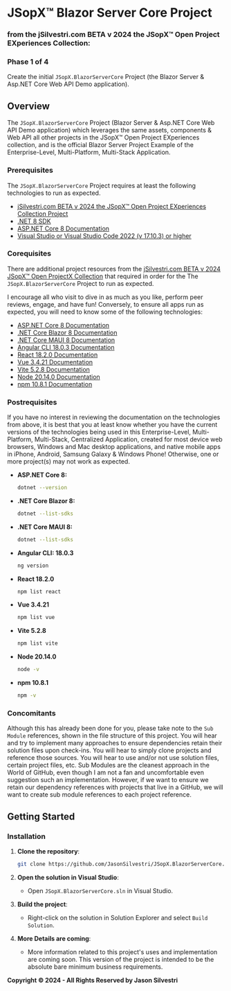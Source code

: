 # JSopX™ Blazor Server Core Project
### from the ﻿jSilvestri.com BETA v 2024 the JSopX™ Open Project EXperiences Collection: 

### Phase 1 of 4
Create the initial `JSopX.BlazorServerCore` Project (the Blazor Server & Asp.NET Core Web API Demo application). 

## Overview
The `JSopX.BlazorServerCore` Project (Blazor Server & Asp.NET Core Web API Demo application) which leverages the same assets, components & Web API all other projects in the JSopX™ Open Project EXperiences collection, and is the official Blazor Server Project Example of the Enterprise-Level, Multi-Platform, Multi-Stack Application. 

### Prerequisites

The `JSopX.BlazorServerCore` Project requires at least the following technologies to run as expected.

- [jSilvestri.com BETA v 2024 the JSopX™ Open Project EXperiences Collection Project](https://github.com/JasonSilvestri/JSopX.OpenProjectX)
- [.NET 8 SDK](https://dotnet.microsoft.com/download/dotnet/8.0)
- [ASP.NET Core 8 Documentation](https://learn.microsoft.com/en-us/aspnet/core/)
- [Visual Studio or Visual Studio Code 2022 (v 17.10.3) or higher](https://visualstudio.microsoft.com/)
 

### Corequisites

There are additional project resources from the [jSilvestri.com BETA v 2024 JSopX™ Open ProjectX Collection](https://github.com/JasonSilvestri/JSopX.OpenProjectX.git) that required in order for the The `JSopX.BlazorServerCore` Project to run as expected. 

I encourage all who visit to dive in as much as you like, perform peer reviews, engage, and have fun! Conversely, to ensure all apps run as expected, you will need to know some of the following technologies:

- [ASP.NET Core 8 Documentation](https://learn.microsoft.com/en-us/aspnet/core/)
- [.NET Core Blazor 8 Documentation](https://learn.microsoft.com/en-us/aspnet/core/blazor/)
- [.NET Core MAUI 8 Documentation](https://learn.microsoft.com/en-us/dotnet/maui/)
- [Angular CLI 18.0.3 Documentation](https://angular.io/cli)
- [React 18.2.0 Documentation](https://reactjs.org/docs/getting-started.html)
- [Vue 3.4.21 Documentation](https://vuejs.org/guide/introduction.html)
- [Vite 5.2.8 Documentation](https://vitejs.dev/)
- [Node 20.14.0 Documentation](https://nodejs.org/en/docs/)
- [npm 10.8.1 Documentation](https://docs.npmjs.com/)

### Postrequisites

If you have no interest in reviewing the documentation on the technologies from above, it is best that you at least know whether you have the current versions of the technologies being used in this Enterprise-Level, Multi-Platform, Multi-Stack, Centralized Application, created for most device web browsers, Windows and Mac desktop applications, and native mobile apps in iPhone, Android, Samsung Galaxy &amp; Windows Phone! 
Otherwise, one or more project(s) may not work as expected.

- **ASP.NET Core 8:**

    ```bash
    dotnet --version
    ```

- **.NET Core Blazor 8:**

    ```bash
    dotnet --list-sdks
    ```

- **.NET Core MAUI 8:**

    ```bash
    dotnet --list-sdks
    ```

- **Angular CLI: 18.0.3**

    ```bash
    ng version
    ```

- **React 18.2.0**

    ```bash
    npm list react
    ```

- **Vue 3.4.21**

    ```bash
    npm list vue
    ```

- **Vite 5.2.8**

    ```bash
    npm list vite
    ```

- **Node 20.14.0**

    ```bash
    node -v
    ```

- **npm 10.8.1**

    ```bash
    npm -v
    ```

### Concomitants
Although this has already been done for you, please take note to the `Sub Module` references, shown in the file structure of this project. You will hear and try to implement many approaches to ensure dependencies retain their solution files upon check-ins. You will hear to simply clone projects and reference those sources. You will hear to use and/or not use solution files, certain project files, etc. Sub Modules are the cleanest approach in the World of GitHub, even though I am not a fan and uncomfortable even suggestion such an implementation. However, if we want to ensure we retain our dependency references with projects that live in a GitHub, we will want to create sub module references to each project reference.

## Getting Started

### Installation

1. **Clone the repository**:

    ```bash
    git clone https://github.com/JasonSilvestri/JSopX.BlazorServerCore.git
    ```

2. **Open the solution in Visual Studio**:

    - Open `JSopX.BlazorServerCore.sln` in Visual Studio.

3. **Build the project**:

    - Right-click on the solution in Solution Explorer and select `Build Solution`.


4. **More Details are coming**:

    - More information related to this project's uses and implementation are coming soon. This version of the project is intended to be the absolute bare minimum business requirements.

**Copyright © 2024 - All Rights Reserved by Jason Silvestri**
